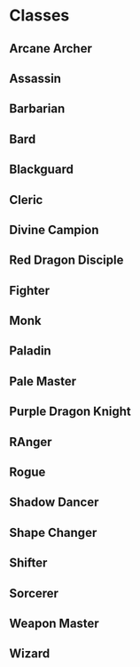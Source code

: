 # Classes

## Arcane Archer
## Assassin
## Barbarian
## Bard
## Blackguard
## Cleric
## Divine Campion
## Red Dragon Disciple
## Fighter
## Monk
## Paladin
## Pale Master
## Purple Dragon Knight
## RAnger
## Rogue
## Shadow Dancer
## Shape Changer
## Shifter
## Sorcerer
## Weapon Master
## Wizard
